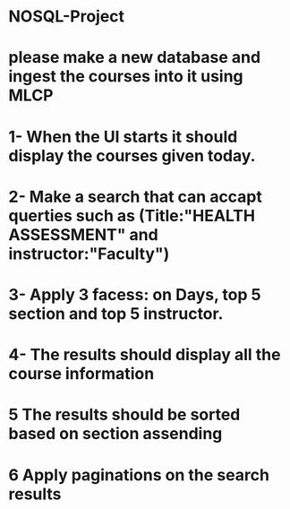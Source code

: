 # NOSQL-Project
# please make a new database and ingest the courses into it using MLCP
# 1- When the UI starts it should display the courses given today.
# 2- Make a search that can accapt querties such as (Title:"HEALTH ASSESSMENT" and instructor:"Faculty")
# 3- Apply 3 facess: on Days, top 5 section and top 5 instructor. 
# 4- The results should display all the course information
# 5  The results should be sorted based on section assending 
# 6  Apply paginations on the search results
